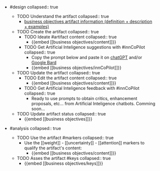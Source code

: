 
- #design
   collapsed:: true
  - TODO Understand the artifact
    collapsed:: true
    - [business objectives artifact information (definition + description + examples)](https://go.innbok.com/#/page/innBoK%2Fbusiness-objectives%2Finfo)
  - TODO Create the artifact
     collapsed:: true
    - TODO Ideate #artifact content
      collapsed:: true
      - {{embed [[business objectives/content]]}}
    - TODO Get Artificial Inteligence suggestions with #innCoPilot
      collapsed:: true
      - Copy the prompt below and paste it on [chatGPT](https://chat.openai.com) and/or [Google Bard](https://bard.google.com/chat)
      - {{embed [[business objectives/innCoPilot]]}}
  - TODO Update the artifact
    collapsed:: true
    - TODO Edit the artifact content
     collapsed:: true
      - {{embed [[business objectives/content]]}}
    - TODO Get Artificial Inteligence feedback with #innCoPilot
      collapsed:: true
      - Ready to use prompts to obtain critics, enhancement proposals, etc... from Artificial Inteligence chatbots. Comming soon...
  - TODO Update artifact status
    collapsed:: true
    - {{embed [[business objectives]]}}


- #analysis
  collapsed:: true
  - TODO Use the artifact #markers
    collapsed:: true
    - Use the [[weight]] - [[uncertainty]] - [[attention]] markers to qualify the artifact's content:
      - {{embed [[business objectives/content]]}}
  - TODO Asses the artifact #keys
    collapsed:: true
    - {{embed [[business objectives/keys]]}}



